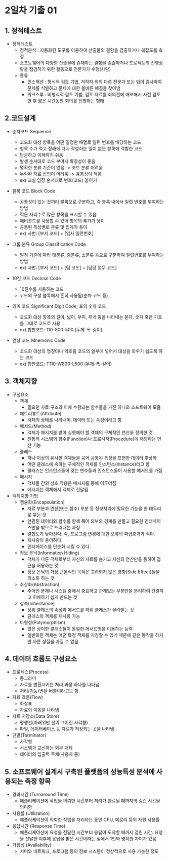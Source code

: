 # 2일차 기출 01
## 1. 정적테스트
- 정적테스트
  - 정적분석 : 자동화된 도구를 이용하여 산출물의 결함을 검출하거나 복잡도를 측정
  - 소프트웨어의 다양한 산출물에 존재하는 결함을 검출하거나 프로젝트의 진행상황을 점검하기 위한 활동으로 전문가가 수행(사람)
  - 종류
    - 인스펙션 : 형식적 검토 기법, 저작자 외의 다른 전문가 또는 팀이 검사하여 문제를 식별하고 문제에 대한 올바른 해결을 찾아냄
    - 워크스루 : 비형식적 검토 기법, 검토 자료를 회의전에 배포해서 사전 검토한 후 짧은 시간동안 회의를 진행하는 형태

## 2.코드설계
- 순차코드 Sequence
  - 코드화 대상 항목을 어떤 일정한 배열로 일련 번호를 배당하는 코드
  - 항목 수가 적고 장래에 다시 작성하는 일이 없는 항목에 적합한 코드
  - 단순하고 이해하기 쉬움
  - 발생 순서대로 코드 부여시 확장성이 좋음
  - 명확한 분류 기준이 없음 -> 코드 분류 어려움
  - 누락된 자료 삽입이 어려움 -> 융통성이 적음
  - ex) 교실 입장 순서대로 번호(코드) 붙이기
  
- 블록 코드 Block Code
  - 공통성이 있는 것끼리 블록으로 구분하고, 각 블록 내에서 일련 번호를 부여하는 방법
  - 적은 자리수로 많은 항목을 표시할 수 있음
  - 예비코드를 사용할 수 있어 항목의 추가가 용이
  - 공통된 특성별로 분류 및 집계가 용이
  - ex) 사번: [부서 코드] + [입사 일련번호]

- 그룹 분류 Group Classification Code
  - 일정 기준에 따라 대분류, 중분류, 소분류 등으로 구분하여 일련번호를 부여하는 방법
  - ex) 사번: [부서 코드] + [팀 코드] + [담당 업무 코드]

- 10진 코드 Decimal Code
  - 10진수를 사용하는 코드
  - 코드의 구성 블록에서 흔히 사용됨(순차 코드 등)

- 의미 코드 Significant Digit Code; 표의 숫자 코드
  - 코드화 대상 항목의 길이, 넓이, 부피, 무게 등을 나타내는 문자, 숫자 혹은 기호를 그대로 코드로 사용
  - ex) 합판코드: 110-800-500 (두께-폭-길이)

- 연상 코드 Mnemonic Code
  - 코드화 대상의 명칭이나 약호를 코드의 일부에 넣어서 대상을 외우기 쉽도록 하는 코드
  - ex) 합판코드: T110-W800-L500 (두께-폭-길이)

## 3. 객체지향
- 구성요소
  - 객체
    - 필요한 자료 구조와 이에 수행되는 함수들을 가진 하나의 소프트웨어 모듈
  - 애트리뷰트(Attribute)
    - 객체의 상태를 나타내며, 데이터 또는 속성이라고 함
  - 메서드(Method)
    - 객체가 메시지를 받아 실행해야 할 객체의 구체적인 연산을 정의한 것
    - 전통적 시스템의 함수(Function)나 프로시저(Procedure)에 해당하는 연산 기능
  - 클래스
    - 하나 이상의 유사한 객체들을 묶어 공통된 특성을 표현한 데이터 추상화
    - 어떤 클래스에 속하는 구체적인 객체를 인스턴스(Instance)라고 함
    - 클래스는 인스턴스들이 갖는 변수들과 인스턴스들이 사용할 메서드를 가짐
  - 메시지
    - 객체들 간의 상호 작용은 메시지를 통해 이루어짐
    - 메시지는 객체에서 객체로 전달됨
- 객체지향 기법
  - 캡슐화(Encapsulation)
    - 자료 부분과 연산(또는 함수) 부분 등 정보처리에 필요한 기능을 한 테두리로 묶는 것
    - 연관된 데이터와 함수를 함께 묶어 외부와 경계를 만들고 필요한 인터페이스만을 밖으로 드러내는 과정
    - 결합도가 낮아진다. 즉, 프로그램 변경에 대한 오류의 파급효과가 적다.
    - 재사용이 용이하다.
    - 인터페이스를 단순화 시킬 수 있다.
  - 정보 은닉(Information Hiding)
    - 객체가 다른 객체로부터 자신의 자료를 숨기고 자신의 연산만을 통하여 접근을 허용하는 것
    - 정보 은닉의 가장 근본적인 목적은 고려되지 않은 영향(Side Effect)들을 최소화 하는 것
  - 추상화(Abstraction)
    - 주어진 문제나 시스템 중에서 중요하고 관계있는 부분만을 분리하여 간결하고 이해하기 쉽게 만드는 것
  - 상속(Inheritance)
    - 상위 클래스의 속성과 메서드를 하위 클래스가 물려받는 것
    - 클래스와 객체를 재사용 가능
  - 다형성(Polymorphism)
    - 많은 상이한 클래스들이 동일한 메서드명을 이용하는 능력
    - 일반화된 객체는 어떤 특정 객체를 지칭할 수 있기 때문에 같은 동작을 하지만 다른 성질을 가질 수 없음

## 4. 데이터 흐름도 구성요소
- 프로세스(Process)
  - 동그라미
  - 자료를 변환시키는 처리 과정 하나를 나타냄
  - 처리/기능/변환 버블이라고도 함
- 자료 흐름(Flow)
  - 화살표
  - 자료의 이동을 나타냄
- 자료 저장소(Data Store)
  - 평행선(아래위만 선이 그어진 사각형)
  - 파일, 데이터베이스 등 자료가 저장되는 곳을 나타냄
- 단말(Terminator)
  - 사각형
  - 시스템과 교신하는 외부 개체
  - 데이터의 입출력 주체(사용자 등)

## 5. 소프트웨어 설계시 구축된 플랫폼의 성능특성 분석에 사용되는 측정 항목
- 경과시간 (Turnaround Time)
  - 애플리케이션에 작업을 의뢰한 시간부터 처리가 완료될 때까지의 걸린 시간을 의미함
- 사용률 (Utilization)
  - 애플리케이션이 의뢰한 작업을 처리하는 동안 CPU, 메로리 등의 자원 사용률
- 응답시간 (Response Time)
  - 애플리케이션에 요청을 전달한 시간부터 응답이 도착할 때까지 걸린 시간. 요청을 전달한 이후에 응답을 받은 시간이라는 점에서 1번와 명확한 차이가 있음 
- 가용성 (Availability)
  - 서버와 네트워크, 프로그램 등의 정보 시스템이 정상적으로 사용 가능한 정도
